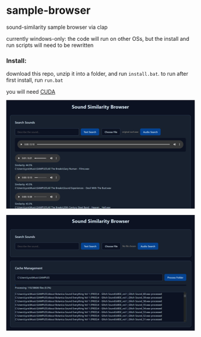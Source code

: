 # sample-browser
sound-similarity sample browser via clap

currently windows-only: the code will run on other OSs, but the install and run scripts will need to be rewritten

### Install:

download this repo, unzip it into a folder, and run `install.bat`. to run after first install, run `run.bat`

you will need [CUDA](https://developer.nvidia.com/cuda-downloads?target_os=Windows&target_arch=x86_64) 

![screenshot of sample browser showing a list of matching samples](inference.png)

![screenshot of sample browser showing a progress bar caching audio latents](caching.png)
